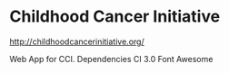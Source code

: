 # Childhood Cancer Initiative

http://childhoodcancerinitiative.org/

Web App for CCI.
Dependencies
CI 3.0
Font Awesome
